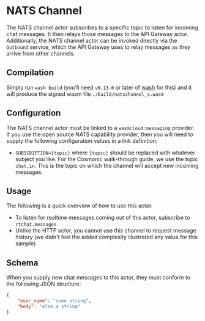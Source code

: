 # NATS Channel
The NATS channel actor subscribes to a specific topic to listen for incoming chat messages. It then relays
those messages to the API Gateway actor. Additionally, the NATS channel actor can be invoked directly
via the `Outbound` service, which the API Gateway uses to relay messages as they arrive from other channels.

## Compilation
Simply run `wash build` (you'll need `v0.13.0` or later of [wash](https://github.com/wasmcloud/wash) for this) and it will produce the signed wasm file `./build/natschannel_s.wasm`

## Configuration
The NATS channel actor must be linked to a `wasmcloud:messaging` provider. If you use the open source NATS capability provider, then you will need to supply the following configuration values in a link definition:

* `SUBSCRIPTION={topic}` where `{topic}` should be replaced with whatever subject you like. For the Cosmonic walk-through guide, we use the topic `chat.in`. This is the topic on which the channel will accept new incoming messages.

## Usage
The following is a quick overview of how to use this actor.

* To listen for realtime messages coming out of this actor, subscribe to `rtchat.messages`
* Unlike the HTTP actor, you cannot use this channel to request message history (we didn't feel the added complexity illustrated any value for this sample)

## Schema
When you supply new chat messages to this actor, they must conform to the following JSON structure:

```json
{
    "user_name": "some string",
    "body": "also a string"
}
```
